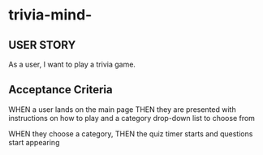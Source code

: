 # trivia-mind-

## USER STORY
As a user, I want to play a trivia game.

## Acceptance Criteria

WHEN a user lands on the main page
THEN they are presented with instructions on how to play and a category drop-down list to choose from

WHEN they choose a category, 
THEN the quiz timer starts and questions start appearing

